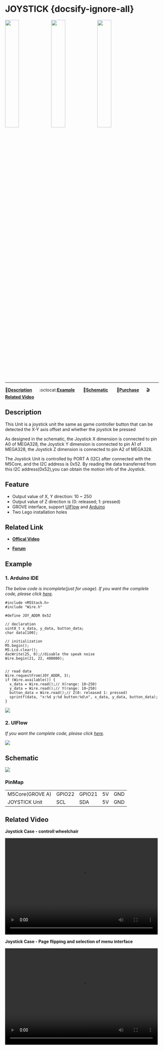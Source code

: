 # JOYSTICK {docsify-ignore-all}

<img src="assets/img/product_pics/unit/M5GO_Unit_joystick_01.png" width="30%" height="30%"><img src="assets/img/product_pics/unit/M5GO_Unit_joystick_02.png" width="30%" height="30%"><img src="assets/img/product_pics/unit/unit_joystick_grove_a.png" width="30%" height="30%">

***

:memo:**[Description](#Description)**&nbsp;&nbsp;&nbsp;&nbsp;&nbsp;&nbsp;:octocat:**[Example](#Example)**&nbsp;&nbsp;&nbsp;&nbsp;&nbsp;&nbsp; :electric_plug:**[Schematic](#Schematic)** &nbsp;&nbsp;&nbsp;&nbsp;&nbsp;&nbsp;🛒**[Purchase](https://www.aliexpress.com/store/product/M5Stack-Official-New-Joystick-Unit-MEGA328P-I2C-Grove-Connector-Compatible-X-Y-Axis-Button-for-ESP32/3226069_32921785624.html?spm=a2g1x.12024536.productList_2187621.10)**&nbsp;&nbsp;&nbsp;&nbsp;&nbsp;&nbsp;:clapper:**[Related Video](#Related-Video)**

## Description

This Unit is a joystick unit the same as game controller button that can be detected the X-Y axis offset and whether the joystick be pressed

As designed in the schematic, the Joystick X dimension is connected to pin A0 of MEGA328, the Joystick Y dimension is connected to pin A1 of MEGA328, the Joystick Z dimension is connected to pin A2 of MEGA328.

The Joystick Unit is controlled by PORT A (I2C) after connected with the M5Core, and the I2C address is 0x52.  By reading the data transferred from this I2C address(0x52),you can obtain the motion info of the Joystick.

## Feature

-  Output value of X, Y direction: 10 ~ 250
-  Output value of Z direction is (0: released; 1: pressed)
-  GROVE interface, support [UIFlow](http://flow.m5stack.com) and [Arduino](http://www.arduino.cc)
-  Two Lego installation holes

## Related Link

- **[Offical Video](https://www.youtube.com/channel/UCozgFVglWYQXbvTmGyS739w)**

- **[Forum](http://forum.m5stack.com/)**

## Example

### 1. Arduino IDE

*The below code is incomplete(just for usage). If you want the complete code, please click [here](https://github.com/m5stack/M5-ProductExampleCodes/tree/master/Unit/JOYSTICK/Arduino).*

```arduino
#include <M5Stack.h>
#include "Wire.h"

#define JOY_ADDR 0x52

// declaration
uint8_t x_data, y_data, button_data;
char data[100];

// initialization
M5.begin();
M5.Lcd.clear();
dacWrite(25, 0);//disable the speak noise
Wire.begin(21, 22, 400000);


// read data
Wire.requestFrom(JOY_ADDR, 3);
if (Wire.available()) {
  x_data = Wire.read();// X(range: 10~250)
  y_data = Wire.read();// Y(range: 10~250)
  button_data = Wire.read();// Z(0: released 1: pressed)
  sprintf(data, "x:%d y:%d button:%d\n", x_data, y_data, button_data);
}
```

<img src="assets/img/product_pics/unit/unit_example/JOYSTICK/example_unit_joystick_04.png">

### 2. UIFlow

*If you want the complete code, please click [here](https://github.com/m5stack/M5-ProductExampleCodes/tree/master/Unit/JOYSTICK/UIFlow).*

<img src="assets/img/product_pics/unit/unit_example/JOYSTICK/example_unit_joystick_03.png">

## Schematic

<img src="assets/img/product_pics/unit/joystick_sch.png">

### PinMap

<table>
 <tr><td>M5Core(GROVE A)</td><td>GPIO22</td><td>GPIO21</td><td>5V</td><td>GND</td></tr>
 <tr><td>JOYSTICK Unit</td><td>SCL</td><td>SDA</td><td>5V</td><td>GND</td></tr>
</table>

## Related Video

**Joystick Case - controll wheelchair**

<video width="500" height="315" controls>
    <source src="https://m5stack.oss-cn-shenzhen.aliyuncs.com/video/Blog/Twitch201812/M5Stack%20Joystick.mp4" type="video/mp4">
</video>

**Joystick Case - Page flipping and selection of menu interface**

<video width="500" height="315" controls>
    <source src="https://m5stack.oss-cn-shenzhen.aliyuncs.com/video/Blog/Twitch201901/Control%20M5%20With%20Joystick.mp4" type="video/mp4">
</video>
